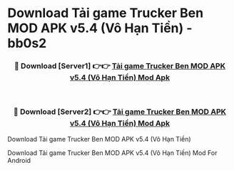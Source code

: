 # Download Tải game Trucker Ben MOD APK v5.4 (Vô Hạn Tiền) - bb0s2


<div align="center">
<h3>🔴 Download [Server1] 👉👉 <a href="https://apk-comot.site?title=Tải_game_Trucker_Ben_MOD_APK_v5.4_(Vô_Hạn_Tiền)">Tải game Trucker Ben MOD APK v5.4 (Vô Hạn Tiền) Mod Apk</a></h3><br>
<h3>🔴 Download [Server2] 👉👉 <a href="https://apk-comot.site?title=Tải_game_Trucker_Ben_MOD_APK_v5.4_(Vô_Hạn_Tiền)">Tải game Trucker Ben MOD APK v5.4 (Vô Hạn Tiền) Mod Apk</a></h3>
</div>



Download Tải game Trucker Ben MOD APK v5.4 (Vô Hạn Tiền) 

Download Tải game Trucker Ben MOD APK v5.4 (Vô Hạn Tiền) Mod For Android